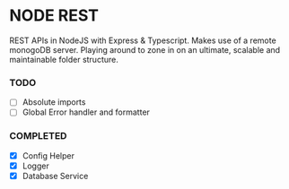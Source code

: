 # NODE REST
REST APIs in NodeJS with Express & Typescript. Makes use of a remote monogoDB server.
Playing around to zone in on an ultimate, scalable and maintainable folder structure.

### TODO

- [ ] Absolute imports
- [ ] Global Error handler and formatter

### COMPLETED

- [x] Config Helper
- [x] Logger
- [x] Database Service

